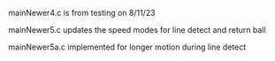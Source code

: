 mainNewer4.c is from testing on 8/11/23

mainNewer5.c updates the speed modes for line detect and return ball

mainNewer5a.c implemented for longer motion during line detect